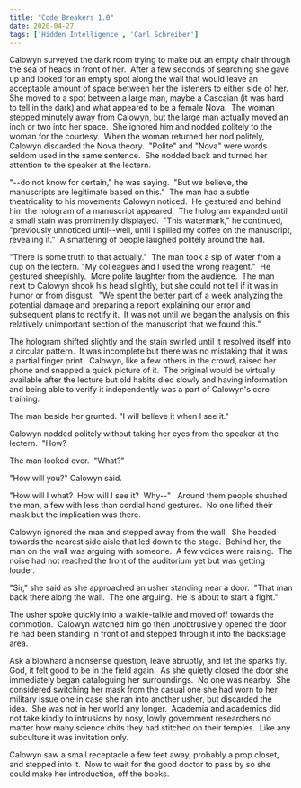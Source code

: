 ```yaml
---
title: "Code Breakers 1.0"
date: 2020-04-27
tags: ['Hidden Intelligence', 'Carl Schreiber']
---
```


Calowyn surveyed the dark room trying to make out an empty chair through the sea of heads in front of her.  After a few seconds of searching she gave up and looked for an empty spot along the wall that would leave an acceptable amount of space between her the listeners to either side of her.  She moved to a spot between a large man, maybe a Cascaian (it was hard to tell in the dark) and what appeared to be a female Nova.  The woman stepped minutely away from Calowyn, but the large man actually moved an inch or two into her space.  She ignored him and nodded politely to the woman for the courtesy.  When the woman returned her nod politely, Calowyn discarded the Nova theory.  "Polite" and "Nova" were words seldom used in the same sentence.  She nodded back and turned her attention to the speaker at the lectern.

"--do not know for certain," he was saying.  "But we believe, the manuscripts are legitimate based on this."  The man had a subtle theatricality to his movements Calowyn noticed.  He gestured and behind him the hologram of a manuscript appeared.  The hologram expanded until a small stain was prominently displayed.  "This watermark," he continued, "previously unnoticed until--well, until I spilled my coffee on the manuscript, revealing it."  A smattering of people laughed politely around the hall.

"There is some truth to that actually."  The man took a sip of water from a cup on the lectern. "My colleagues and I used the wrong reagent."  He gestured sheepishly.  More polite laughter from the audience.  The man next to Calowyn shook his head slightly, but she could not tell if it was in humor or from disgust.  "We spent the better part of a week analyzing the potential damage and preparing a report explaining our error and subsequent plans to rectify it.  It was not until we began the analysis on this relatively unimportant section of the manuscript that we found this."

The hologram shifted slightly and the stain swirled until it resolved itself into a circular pattern.  It was incomplete but there was no mistaking that it was a partial finger print.  Calowyn, like a few others in the crowd, raised her phone and snapped a quick picture of it.  The original would be virtually available after the lecture but old habits died slowly and having information and being able to verify it independently was a part of Calowyn's core training.

The man beside her grunted. "I will believe it when I see it."

Calowyn nodded politely without taking her eyes from the speaker at the lectern.  "How?

The man looked over.  "What?"

"How will you?" Calowyn said.

"How will I what?  How will I see it?  Why--"   Around them people shushed the man, a few with less than cordial hand gestures.  No one lifted their mask but the implication was there.

Calowyn ignored the man and stepped away from the wall.  She headed towards the nearest side aisle that led down to the stage.  Behind her, the man on the wall was arguing with someone.  A few voices were raising.  The noise had not reached the front of the auditorium yet but was getting louder.

"Sir," she said as she approached an usher standing near a door.  "That man back there along the wall.  The one arguing.  He is about to start a fight."

The usher spoke quickly into a walkie-talkie and moved off towards the commotion.  Calowyn watched him go then unobtrusively opened the door he had been standing in front of and stepped through it into the backstage area.

Ask a blowhard a nonsense question, leave abruptly, and let the sparks fly.  God, it felt good to be in the field again.  As she quietly closed the door she immediately began cataloguing her surroundings.  No one was nearby.  She considered switching her mask from the casual one she had worn to her military issue one in case she ran into another usher, but discarded the idea.  She was not in her world any longer.  Academia and academics did not take kindly to intrusions by nosy, lowly government researchers no matter how many science chits they had stitched on their temples.  Like any subculture it was invitation only.

Calowyn saw a small receptacle a few feet away, probably a prop closet, and stepped into it.  Now to wait for the good doctor to pass by so she could make her introduction, off the books.
